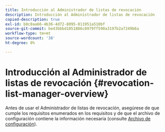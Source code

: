 ```yaml
---
title: Introducción al Administrador de listas de revocación
description: Introducción al Administrador de listas de revocación
copied-description: true
exl-id: b8c8aa66-4b36-4d72-8095-811951a510bf
source-git-commit: be43bbbd1051886c8979ff590a3197b2a7249b6a
workflow-type: tm+mt
source-wordcount: '38'
ht-degree: 0%

---
```


# Introducción al Administrador de listas de revocación {#revocation-list-manager-overview}

Antes de usar el Administrador de listas de revocación, asegúrese de que cumple los requisitos enumerados en los requisitos y de que el archivo de configuración contiene la información necesaria (consulte [Archivo de configuración](../policy-revocation-list-manager/revocation-config-file-props.md)).
